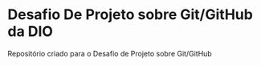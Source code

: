 # Desafio De Projeto sobre Git/GitHub da DIO
Repositório criado para o Desafio de Projeto sobre Git/GitHub
